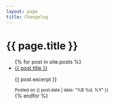 ```yaml
---
layout: page
title: Changelog
---
```


<h1>{{ page.title }}</h1>

<ul>
    {% for post in site.posts %}
        <li>
            <a href="{{ post.url }}">{{ post.title }}</a>
            <p>{{ post.excerpt }}</p>
            <small>Posted on {{ post.date | date: "%B %d, %Y" }}</small>
        </li>
    {% endfor %}
</ul>
